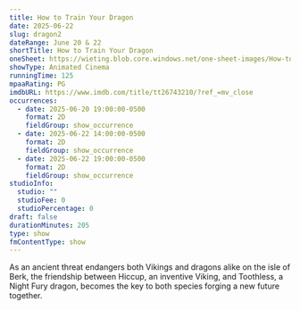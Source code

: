 ```yaml
---
title: How to Train Your Dragon
date: 2025-06-22
slug: dragon2
dateRange: June 20 & 22
shortTitle: How to Train Your Dragon
oneSheet: https://wieting.blob.core.windows.net/one-sheet-images/How-to-Train-Your-Dragon.png
showType: Animated Cinema
runningTime: 125
mpaaRating: PG
imdbURL: https://www.imdb.com/title/tt26743210/?ref_=mv_close
occurrences:
  - date: 2025-06-20 19:00:00-0500
    format: 2D
    fieldGroup: show_occurrence
  - date: 2025-06-22 14:00:00-0500
    format: 2D
    fieldGroup: show_occurrence
  - date: 2025-06-22 19:00:00-0500
    format: 2D
    fieldGroup: show_occurrence
studioInfo:
  studio: ""
  studioFee: 0
  studioPercentage: 0
draft: false
durationMinutes: 205
type: show
fmContentType: show
---
```

As an ancient threat endangers both Vikings and dragons alike on the isle of Berk, the friendship between Hiccup, an inventive Viking, and Toothless, a Night Fury dragon, becomes the key to both species forging a new future together.